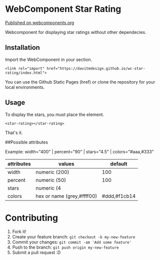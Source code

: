 # WebComponent Star Rating

[Published on webcomponents.org](https://img.shields.io/badge/webcomponents.org-published-blue.svg)

Webcomponent for displaying star ratings <star-rating> without other dependecies.


## Installation

Import the WebComponent in your <head> section.

`<link rel="import" href="https://davitmdesign.github.io/wc-star-rating/index.html">`

You can use the Github Static Pages (href) or clone the repository for your local environments.

## Usage

To display the stars, you must place the element.

`<star-rating></star-rating>`

That's it.

##Possible attributes

Example:
width="400" | percent="90" | stars="4.5" | colors="#aaa,#333"

| attributes        |     values                        |   default      |
| ----------------- |-----------------------------------|----------------|
| width             | numeric (200)                     | 100            |
| percent           | numeric (50)                      | 100            |
| stars             | numeric (4||4.5||4,2)             | 5              |
| colors            | hex or name (grey,#ffff00)        | #ddd,#f1cb14   |


# Contributing

1. Fork it!
2. Create your feature branch: `git checkout -b my-new-feature`
3. Commit your changes: `git commit -am 'Add some feature'`
4. Push to the branch: `git push origin my-new-feature`
5. Submit a pull request :D
